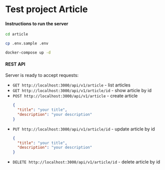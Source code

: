 # Test project Article

#### Instructions to run the server
```bash
cd article 
```
```bash
cp .env.sample .env
```
```bash
docker-compose up -d
```  
#### REST API
Server is ready to accept requests:
  * `GET http://localhost:3000/api/v1/article` - list articles  
  * `GET http://localhost:3000/api/v1/article/id` - show article by id  
  * `POST http://localhost:3000/api/v1/article` - create article  
    ```json
    {  
      "title": "your title",  
      "description": "your description"  
    }  
    ```
  * `PUT http://localhost:3000/api/v1/article/id` - update article by id
    ```json
    {
      "title": "your title",
      "description": "your description"
    }
    ```
  * `DELETE http://localhost:3000/api/v1/article/id` - delete article by id

